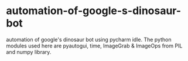 # automation-of-google-s-dinosaur-bot
automation of google's dinosaur bot using pycharm idle.
The python modules used here are pyautogui, time, ImageGrab & ImageOps from PIL and numpy library.
